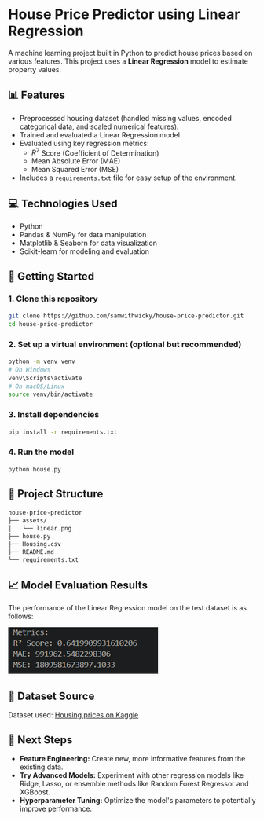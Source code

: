 # House Price Predictor using Linear Regression

A machine learning project built in Python to predict house prices based on various features. This project uses a **Linear Regression** model to estimate property values.

## 📊 Features

- Preprocessed housing dataset (handled missing values, encoded categorical data, and scaled numerical features).
- Trained and evaluated a Linear Regression model.
- Evaluated using key regression metrics:
  - $R^2$ Score (Coefficient of Determination)
  - Mean Absolute Error (MAE)
  - Mean Squared Error (MSE)
- Includes a `requirements.txt` file for easy setup of the environment.

## 💻 Technologies Used

- Python
- Pandas & NumPy for data manipulation
- Matplotlib & Seaborn for data visualization
- Scikit-learn for modeling and evaluation

## 🚀 Getting Started

### 1. Clone this repository

```bash
git clone https://github.com/samwithwicky/house-price-predictor.git
cd house-price-predictor
```

### 2. Set up a virtual environment (optional but recommended)

```bash
python -m venv venv
# On Windows
venv\Scripts\activate
# On macOS/Linux
source venv/bin/activate
```

### 3. Install dependencies

```bash
pip install -r requirements.txt
```

### 4. Run the model

```bash
python house.py
```

## 📁 Project Structure

```
house-price-predictor
├── assets/
│   └── linear.png
├── house.py
├── Housing.csv
├── README.md
└── requirements.txt
```

## 📈 Model Evaluation Results

The performance of the Linear Regression model on the test dataset is as follows:

![Linear Regression Results](assets/linear.png)

## 📂 Dataset Source

Dataset used: [Housing prices on Kaggle](https://www.kaggle.com/datasets/yasserh/housing-prices-dataset)

## 🔭 Next Steps

- **Feature Engineering:** Create new, more informative features from the existing data.
- **Try Advanced Models:** Experiment with other regression models like Ridge, Lasso, or ensemble methods like Random Forest Regressor and XGBoost.
- **Hyperparameter Tuning:** Optimize the model's parameters to potentially improve performance.
